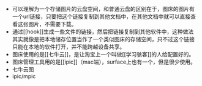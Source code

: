 - 可以理解为一个存储图片的云盘空间，和普通云盘的区别在于，图床的图片有一个url链接，只要把这个链接复制到其他文档中，在其他文档中就可以直接查看这张图片，不需要下载。
- 通过[[hook]]生成一些文件的链接，然后把链接复制到其他软件中，这种做法其实就像是把本地储存位置当作了一个类似图床的存储空间，只不过这个链接只能在本地的软件打开，并不能跨越设备共享。
- 图床使用的是[[七牛云]]，是让淘宝上一个叫做[[学习骇客]]的人给配置好的。
- 图床管理工具用的是[[ipic]]（mac端），surface上也有一个，但是很少使用。
- 七牛云图
- ipic/mpic
